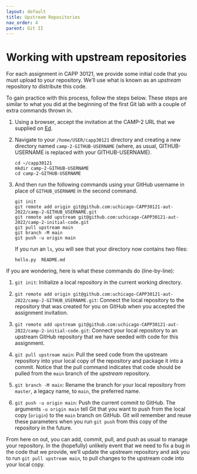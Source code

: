 ```yaml
---
layout: default
title: Upstream Repositories
nav_order: 4
parent: Git II
---
```


# Working with upstream repositories

For each assignment in CAPP 30121, we provide some initial code that you must upload to your repository. We’ll use what is known as an _upstream_ repository to distribute this code.

To gain practice with this process, follow the steps below. These steps are similar to what you did at the beginning of the first Git lab with a couple of extra commands thrown in.

 1. Using a browser, accept the invitation at the CAMP-2 URL that we supplied on [Ed](https://edstem.org/us/courses/24735/discussion/1679656).

 2. Navigate to your `/home/USER/capp30121` directory and creating a new directory named `camp-2-GITHUB-USERNAME` (where, as usual, GITHUB-USERNAME is replaced with your GITHUB-USERNAME).

    ```    
    cd ~/capp30121
    mkdir camp-2-GITHUB-USERNAME
    cd camp-2-GITHUB-USERNAME
    ```

 3. And then run the following commands using your GitHub username in place of `GITHUB_USERNAME` in the second command.

    ```        
    git init
    git remote add origin git@github.com:uchicago-CAPP30121-aut-2022/camp-2-GITHUB_USERNAME.git
    git remote add upstream git@github.com:uchicago-CAPP30121-aut-2022/camp-2-initial-code.git
    git pull upstream main
    git branch -M main
    git push -u origin main
    ```

    If you run an `ls`, you will see that your directory now contains two files:
    
    ```    
    hello.py  README.md
    ```
   
If you are wondering, here is what these commands do (line-by-line):

1.  `git init`: Initialize a local repository in the current working directory.
    
2.  `git remote add origin git@github.com:uchicago-CAPP30121-aut-2022/camp-2-GITHUB_USERNAME.git`: Connect the local repository to the repository that was created for you on GitHub when you accepted the assignment invitation.
    
3.  `git remote add upstream git@github.com:uchicago-CAPP30121-aut-2022/camp-2-initial-code.git`: Connect your local repository to an upstream GitHub repository that we have seeded with code for this assignment.
    
4.  `git pull upstream main`: Pull the seed code from the upstream repository into your local copy of the repository and package it into a commit. Notice that the pull command indicates that code should be pulled from the `main` branch of the _upstream_ repository.
    
5.  `git branch -M main`: Rename the branch for your local repository from `master`, a legacy name, to `main`, the preferred name.
    
6.  `git push -u origin main`: Push the current commit to GitHub. The arguments `-u origin main` tell Git that you want to push from the local copy (`origin`) to the `main` branch on GitHub. Git will remember and reuse these parameters when you run `git push` from this copy of the repository in the future.

From here on out, you can add, commit, pull, and push as usual to manage your repository. In the (hopefully) unlikely event that we need to fix a bug in the code that we provide, we’ll update the upstream repository and ask you to run `git pull upstream main`, to pull changes to the upstream code into your local copy.
